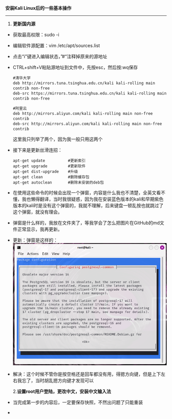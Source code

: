 **安装Kali Linux后的一些基本操作**

------

1. **更新国内源**

- 获取最高权限：sudo -i

- 编辑软件源配置：vim /etc/apt/sources.list

- 点击“i”键进入编辑状态，”#“注释掉原来的源地址

- CTRL+shift+V粘贴源地址到文件中，先按esc，然后按:wq保存

  ```
  #清华大学
  deb http://mirrors.tuna.tsinghua.edu.cn/kali kali-rolling main contrib non-free
  deb-src https://mirrors.tuna.tsinghua.edu.cn/kali kali-rolling main contrib non-free
  ```

  ```
  #阿里云
  deb http://mirrors.aliyun.com/kali kali-rolling main non-free contrib
  deb-src http://mirrors.aliyun.com/kali kali-rolling main non-free contrib
  ```

  这里我只列举了两个，因为我一般只用这两个

- 接下来是更新丝滑连招：

  ```
  apt-get update          #更新索引
  apt-get upgrade         #更新软件
  apt-get dist-upgrade    #升级
  apt-get clean           #删除缓存包
  apt-get autoclean       #删除未安装的deb包
  ```

- 在使用这些命令的时候会出现一个弹窗，内容是什么我也不清楚，全英文看不懂，我也懒得翻译，当时我很疑惑，因为我在安装蓝色版本的kali和早期紫色版本的kali时是没有这个弹窗的，我就不理解，后来键盘一顿乱按也就跳过了这个弹窗，就没有理会。

- 弹窗是什么样的，我放在文件夹了，等我学会了怎么把图片在GitHub的md文件正常显示，我再更新。

- 更新：弹窗是这样的：![](https://github.com/Vincent2024H95/My-study-note/blob/78b0228b00fbf4a7637b7eb22e5ed6e1cdbda939/Vincent's%20study%20diary/image/2222.png)

- 解决：这个时候不管你是按空格还是回车都没有用，得摁方向键，但是上下左右我忘了，当时胡乱摁方向键才发现可以

  2.**设置root用户登陆，更改中文，安装中文输入法**

- 当完成第一步的内容后，一定要保存快照，不然出问题了只能重装

- 